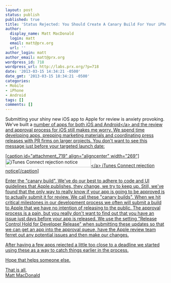 ```yaml
---
layout: post
status: publish
published: true
title: 'Status Rejected: You Should Create A Canary Build For Your iPhone App'
author:
  display_name: Matt MacDonald
  login: matt
  email: matt@prx.org
  url: ''
author_login: matt
author_email: matt@prx.org
wordpress_id: 718
wordpress_url: http://labs.prx.org/?p=718
date: '2013-03-15 14:34:21 -0500'
date_gmt: '2013-03-15 18:34:21 -0500'
categories:
- Mobile
- iPhone
- Android
tags: []
comments: []
---
```

<p>Submitting your shiny new iOS app to Apple for review is anxiety provoking. We've built a <a href="http:&#47;&#47;apps.prx.org">number of apps for both iOS and Android<&#47;a>&nbsp;and the review and approval process for iOS still makes me worry. We spend time developing apps, prepping marketing materials and coordinating press releases&nbsp;with PR firms on larger projects. You don't want to see this message just before your targeted launch date:</p>
<p>[caption id="attachment_719" align="aligncenter" width="269"]<a href="http:&#47;&#47;labs.prx.org&#47;wp-content&#47;uploads&#47;2013&#47;03&#47;rejected.png"><img class="size-full wp-image-719" alt="iTunes Connect rejection notice" src="http:&#47;&#47;labs.prx.org&#47;wp-content&#47;uploads&#47;2013&#47;03&#47;rejected.png" width="269" height="27" &#47;><&#47;a> iTunes Connect rejection notice[&#47;caption]</p>
<p>Enter the "canary build". We've do our best to adhere to code and UI guidelines that Apple publishes, they change, we try to keep up. Still, we've found that the only way to really know if your app is going to be approved is to actually submit it for review. We call these "canary builds". When we hit critical milestones in our development process we often will submit a build to Apple that we have no intention of releasing to the public. The approval process is a pain, but you really don't want to find out that you have an issue just days before your app is released. We use the setting "Release Control Hold for Developer Release" when submitting these updates so that we can get an app into the approval queue, have the Apple review team ferret out any potential issues and then make our changes.</p>
<p>After having a few apps rejected a little too close to a deadline we started using these as a way to catch things earlier in the process.</p>
<p>Hope that helps someone else.</p>
<p>That is all,<br />
Matt MacDonald</p>
